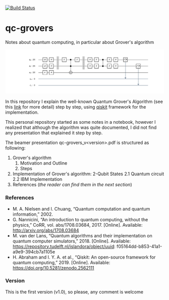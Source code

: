 [![Build Status](https://travis-ci.org/juanmixp/qc-grovers.svg?branch=master)](https://travis-ci.org/juanmixp/qc-grovers)
# qc-grovers
Notes about quantum computing, in particular about Grover's algorithm

![Drag Racing](code/data/images/qiskit-circuit.png)

In this repository I explain the well-known Quantum Grover's Algorithm (see this [link](https://en.wikipedia.org/wiki/Grover%27s_algorithm) for more detail) step by step, using [qiskit](https://github.com/Qiskit/qiskit) framework for the implementation.

This personal repository started as some notes in a notebook, however I realized that although the algorithm was quite documented, I did not find any presentation that explained it step by step.

The beamer presentation qc-grovers_v\<version\>.pdf is structured as following:
1. Grover's algorithm
    1. Motivation and Outline
    2. Steps
2. Implementation of Grover's algorithm: 2-Qubit States
   2.1 Quantum circuit
   2.2 IBM Implementation 
3. References (*the reader can find them in the next section*)

### References

- M. A. Nielsen and I. Chuang, “Quantum computation and quantum information,” 2002.
- G. Nannicini, “An introduction to quantum computing, without the physics,” CoRR, vol.
abs/1708.03684, 2017. [Online]. Available: http://arxiv.org/abs/1708.03684
- M. van der Lans, “Quantum algorithms and their implementation on quantum computer
simulators,” 2018. [Online]. Available: https://repository.tudelft.nl/islandora/object/uuid:
f05164dd-b853-41a1-a9e9-394cb7a1105e
- H. Abraham and I. Y. A. et al., “Qiskit: An open-source framework for quantum
computing,” 2019. [Online]. Available: https://doi.org/10.5281/zenodo.2562111

### Version
This is the first version (v1.0), so please, any comment is welcome
